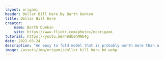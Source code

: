 ```yaml
---
layout: origami
header: Dollar Bill Hare by Barth Dunkan
title: Dollar Bill Hare
creator:
    name: Barth Dunkan
    site: https://www.flickr.com/photos/ecorigami
tutorial: https://youtu.be/h9db0hMNb4g
date: 2022-03-24
description: "An easy to fold model that is probably worth more than a dollar."
image: /assets/img/origami/dollar_bill_hare_bd.webp
---
```

